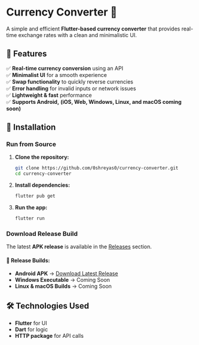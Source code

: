 # Currency Converter 💱

A simple and efficient **Flutter-based currency converter** that provides real-time exchange rates with a clean and minimalistic UI.

## 📱 Features
✅ **Real-time currency conversion** using an API  
✅ **Minimalist UI** for a smooth experience  
✅ **Swap functionality** to quickly reverse currencies  
✅ **Error handling** for invalid inputs or network issues  
✅ **Lightweight & fast** performance  
✅ **Supports Android,**
**(iOS, Web, Windows, Linux, and macOS coming soon)**

## 🚀 Installation

### Run from Source
1. **Clone the repository:**
   ```sh
   git clone https://github.com/0shreyas0/currency-converter.git
   cd currency-converter
   ```  
2. **Install dependencies:**
   ```sh
   flutter pub get
   ```  
3. **Run the app:**
   ```sh
   flutter run
   ```  

### Download Release Build
The latest **APK release** is available in the [Releases](https://github.com/0shreyas0/currency-converter/releases) section.

#### 📂 Release Builds:
- **Android APK** → [Download Latest Release](https://github.com/0shreyas0/currency-converter/releases/latest)  
- **Windows Executable** → Coming Soon  
- **Linux & macOS Builds** → Coming Soon  

## 🛠️ Technologies Used
- **Flutter** for UI  
- **Dart** for logic  
- **HTTP package** for API calls  


